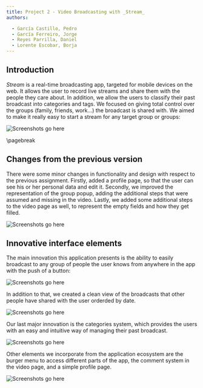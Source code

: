 ```yaml
---
title: Project 2 - Video Broadcasting with _Stream_
authors:

  - García Castillo, Pedro
  - García Ferreiro, Jorge
  - Reyes Parrilla, Daniel
  - Lorente Escobar, Borja
---
```

## Introduction

_Stream_ is a real-time broadcasting app, targeted for mobile devices on the web. It allows the user to record live streams and share them with the people they care about. In addition, we allow the users to classify their past broadcast into categories and tags. We focused on giving total control over the groups (family, friends, work...) the broadcast is shared with. We aimed to make it really easy to start a stream for any target group or groups:

![Screenshots go here]()

\pagebreak

## Changes from the previous version

There were some minor changes in functionality and design with respect to the previous assignment. Firstly, added a profile page, so that the user can see his or her personal data and edit it. Secondly, we improved the representation of the group popup, adding the additional steps that were assumed and missing in the video. Lastly, we added some additional steps to the video page as well, to represent the empty fields and how they get filled.

![Screenshots go here]()

## Innovative interface elements

The main innovation this application presents is the ability to easily broadcast to any group of people the user knows from anywhere in the app with the push of a button:

![Screenshots go here]()

In addition to that, we created a clean view of the broadcasts that other people have shared with the user orderded by date.

![Screenshots go here]()

Our last major innovation is the categories system, which provides the users with an easy and intuitive way of managing their past broadcast.

![Screenshots go here]()

Other elements we incorporate from the application ecosystem are the burger menu to access different parts of the app, the comment system in the video page, and a simple profile page.

![Screenshots go here]()
